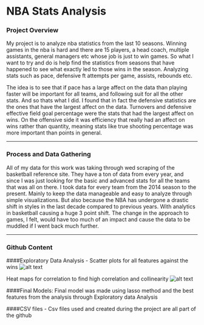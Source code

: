 # NBA Stats Analysis

### Project Overview

My project is to analyze nba statistics from the last 10 seasons. Winning games in the nba is hard and there are 15 players, a head coach, multiple assistants, general managers etc whose job is just to win games. So what I want to try and do is help find the statistics from seasons that have happened to see what exactly led to those wins in the season. Analyzing stats such as pace, defensive ft attempts per game, assists, rebounds etc. 

The idea is to see that if pace has a large affect on the data than playing faster will be important for all teams, and following suit for all the other stats. And so thats what I did. I found that in fact the defensive statistics are the ones that have the largest affect on the data. Turnovers and defensive effective field goal percentage were the stats that had the largest affect on wins. On the offensive side it was efficiency that really had an affect on wins rather than quantity, meaning stats like true shooting percentage was more important than points in general. 

---
### Process and Data Gathering

All of my data for this work was taking through wed scraping of the basketball reference site. They have a ton of data from every year, and since I was just looking for the basic and advanced stats for all the teams that was all on there. I took data for every team from the 2014 season to the present. Mainly to keep the data manageable and easy to analyze through simple visualizations. But also because the NBA has undergone a drastic shift in styles in the last decade compared to previous years. With analytics in basketball causing a huge 3 point shift. The change in the approach to games, I felt, would have too much of an impact and cause the data to be muddled if I went back much further. 

---
### Github Content

####Exploratory Data Analysis - 
Scatter plots for all features against the wins
![alt text]()

Heat maps for correlation to find high correlation and collinearity
![alt text]()


####Final Models:
Final model was made using lasso method and the best features from the analysis through Exploratory data Analysis
  
####CSV files -
Csv files used and created during the project are all part of the github
 


